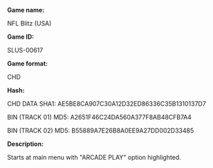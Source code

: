 **Game name:**

NFL Blitz (USA)

**Game ID:**

SLUS-00617

**Game format:**

CHD

**Hash:**

CHD DATA SHA1: AE5BE8CA907C30A12D32ED86336C35B1310137D7

BIN (TRACK 01) MD5: A2651F46C24DA560A377F8AB48CFB7A4

BIN (TRACK 02) MD5: B55889A7E26B8A0EE9A27DD002D33485

**Description:**

Starts at main menu with "ARCADE PLAY" option highlighted.